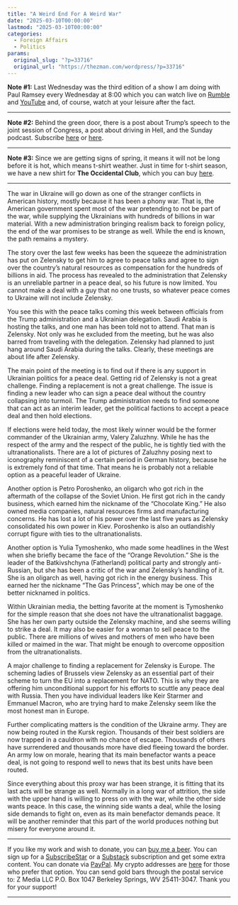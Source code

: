 ```yaml
---
title: "A Weird End For A Weird War"
date: "2025-03-10T00:00:00"
lastmod: "2025-03-10T00:00:00"
categories:
  - Foreign Affairs
  - Politics
params:
  original_slug: "?p=33716"
  original_url: "https://thezman.com/wordpress/?p=33716"
---
```


**Note \#1:** Last Wednesday was the third edition of a show I am doing
with Paul Ramsey every Wednesday at 8:00 which you can watch live on <a
href="https://rumble.com/v6pnuj6-wednesday-wrap-up-february-26-2025.html"
rel="noopener" target="_blank">Rumble</a> and
<a href="https://www.youtube.com/@ramzpaul/videos" rel="noopener"
target="_blank">YouTube</a> and, of course, watch at your leisure after
the fact.

------------------------------------------------------------------------

**Note \#2:** Behind the green door, there is a post about Trump’s
speech to the joint session of Congress, a post about driving in Hell,
and the Sunday podcast. Subscribe
<a href="https://www.subscribestar.com/the-z-blog" rel="noopener"
target="_blank">here</a> or
<a href="https://thedissident.substack.com/" rel="noopener"
target="_blank">here</a>.

------------------------------------------------------------------------

**Note \#3:** Since we are getting signs of spring, it means it will not
be long before it is hot, which means t-shirt weather. Just in time for
t-shirt season, we have a new shirt for **The Occidental Club**, which
you can buy <a href="https://theoccidentalclub.com/" rel="noopener"
target="_blank">here</a>.

------------------------------------------------------------------------

The war in Ukraine will go down as one of the stranger conflicts in
American history, mostly because it has been a phony war. That is, the
American government spent most of the war pretending to not be part of
the war, while supplying the Ukrainians with hundreds of billions in war
material. With a new administration bringing realism back to foreign
policy, the end of the war promises to be strange as well. While the end
is known, the path remains a mystery.

The story over the last few weeks has been the squeeze the
administration has put on Zelensky to get him to agree to peace talks
and agree to sign over the country’s natural resources as compensation
for the hundreds of billions in aid. The process has revealed to the
administration that Zelensky is an unreliable partner in a peace deal,
so his future is now limited. You cannot make a deal with a guy that no
one trusts, so whatever peace comes to Ukraine will not include
Zelensky.

You see this with the peace talks coming this week between officials
from the Trump administration and a Ukrainian delegation. Saudi Arabia
is hosting the talks, and one man has been told not to attend. That man
is Zelensky. Not only was he excluded from the meeting, but he was also
barred from traveling with the delegation. Zelensky had planned to just
hang around Saudi Arabia during the talks. Clearly, these meetings are
about life after Zelensky.

The main point of the meeting is to find out if there is any support in
Ukrainian politics for a peace deal. Getting rid of Zelensky is not a
great challenge. Finding a replacement is not a great challenge. The
issue is finding a new leader who can sign a peace deal without the
country collapsing into turmoil. The Trump administration needs to find
someone that can act as an interim leader, get the political factions to
accept a peace deal and then hold elections.

If elections were held today, the most likely winner would be the former
commander of the Ukrainian army, Valery Zaluzhny. While he has the
respect of the army and the respect of the public, he is tightly tied
with the ultranationalists. There are a lot of pictures of Zaluzhny
posing next to iconography reminiscent of a certain period in German
history, because he is extremely fond of that time. That means he is
probably not a reliable option as a peaceful leader of Ukraine.

Another option is Petro Poroshenko, an oligarch who got rich in the
aftermath of the collapse of the Soviet Union. He first got rich in the
candy business, which earned him the nickname of the “Chocolate King.”
He also owned media companies, natural resources firms and manufacturing
concerns. He has lost a lot of his power over the last five years as
Zelensky consolidated his own power in Kiev. Poroshenko is also an
outlandishly corrupt figure with ties to the ultranationalists.

Another option is Yulia Tymoshenko, who made some headlines in the West
when she briefly became the face of the “Orange Revolution.” She is the
leader of the Batkivshchyna (Fatherland) political party and strongly
anti-Russian, but she has been a critic of the war and Zelensky’s
handling of it. She is an oligarch as well, having got rich in the
energy business. This earned her the nickname “The Gas Princess”, which
may be one of the better nicknamed in politics.

Within Ukrainian media, the betting favorite at the moment is Tymoshenko
for the simple reason that she does not have the ultranationalist
baggage. She has her own party outside the Zelensky machine, and she
seems willing to strike a deal. It may also be easier for a woman to
sell peace to the public. There are millions of wives and mothers of men
who have been killed or maimed in the war. That might be enough to
overcome opposition from the ultranationalists.

A major challenge to finding a replacement for Zelensky is Europe. The
scheming ladies of Brussels view Zelensky as an essential part of their
scheme to turn the EU into a replacement for NATO. This is why they are
offering him unconditional support for his efforts to scuttle any peace
deal with Russia. Then you have individual leaders like Keir Starmer and
Emmanuel Macron, who are trying hard to make Zelensky seem like the most
honest man in Europe.

Further complicating matters is the condition of the Ukraine army. They
are now being routed in the Kursk region. Thousands of their best
soldiers are now trapped in a cauldron with no chance of escape.
Thousands of others have surrendered and thousands more have died
fleeing toward the border. An army low on morale, hearing that its main
benefactor wants a peace deal, is not going to respond well to news that
its best units have been routed.

Since everything about this proxy war has been strange, it is fitting
that its last acts will be strange as well. Normally in a long war of
attrition, the side with the upper hand is willing to press on with the
war, while the other side wants peace. In this case, the winning side
wants a deal, while the losing side demands to fight on, even as its
main benefactor demands peace. It will be another reminder that this
part of the world produces nothing but misery for everyone around it.

------------------------------------------------------------------------

If you like my work and wish to donate, you can
<a href="https://www.buymeacoffee.com/mujolulu" rel="noopener"
target="_blank">buy me a beer</a>. You can sign up for a
<a href="https://www.subscribestar.com/the-z-blog" rel="noopener"
target="_blank">SubscribeStar</a> or a
<a href="https://thedissident.substack.com/" rel="noopener"
target="_blank">Substack</a> subscription and get some extra content.
You can donate via <a
href="https://www.paypal.com/donate/?cmd=_s-xclick&amp;hosted_button_id=UDAS2Q8JYA6CN&amp;source=url"
rel="noopener" target="_blank">PayPal</a>. My crypto addresses are
<a href="https://thezman.com/wordpress/?page_id=22713" rel="noopener"
target="_blank">here</a> for those who prefer that option. You can send
gold bars through the postal service to: Z Media LLC P.O. Box 1047
Berkeley Springs, WV 25411-3047. Thank you for your support!

------------------------------------------------------------------------
